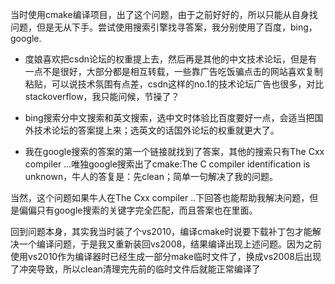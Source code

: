 当时使用cmake编译项目，出了这个问题，由于之前好好的，所以只能从自身找问题，但是无从下手。尝试使用搜索引擎找寻答案，我分别使用了百度，bing，google.

- 度娘喜欢把csdn论坛的权重提上去，然后再是其他的中文技术论坛，但是有一点不是很好，大部分都是相互转载，一些靠广告吃饭骗点击的网站喜欢复制粘贴，可以说技术氛围有点差，csdn这样的no.1的技术论坛广告也很多，对比stackoverflow，我只能问候，节操了？

- bing搜索分中文搜索和英文搜索，选中文时体验比百度要好一点，会适当把国外技术论坛的答案提上来；选英文的话国外论坛的权重就更大了。

- 我在google搜索的答案的第一个链接就找到了答案，其他的搜索只有The Cxx compiler ...唯独google搜索出了cmake:The C compiler identification is unknown，牛人的答复是：先clean；简单一句解决了我的问题。

当然，这个问题如果牛人在The Cxx compiler ..下回答也能帮助我解决问题，但是偏偏只有google搜索的关键字完全匹配，而且答案也在里面。

回到问题本身，其实我当时装了个vs2010，编译cmake时说要下载补丁包才能解决一个编译问题，于是我又重新装回vs2008，结果编译出现上述问题。因为之前使用vs2010作为编译器时已经生成一部分make临时文件了，换成vs2008后出现了冲突导致，所以clean清理完先前的临时文件后就能正常编译了
